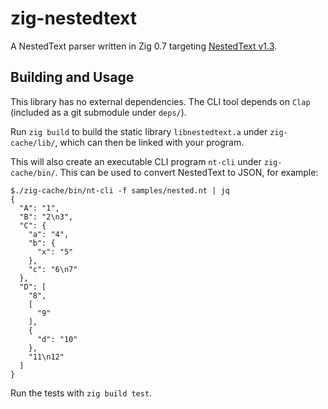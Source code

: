 # zig-nestedtext

A NestedText parser written in Zig 0.7 targeting [NestedText v1.3](https://nestedtext.org/en/v1.3/).


## Building and Usage

This library has no external dependencies. The CLI tool depends on `Clap` (included as a git submodule under `deps/`).

Run `zig build` to build the static library `libnestedtext.a` under `zig-cache/lib/`, which can then be linked with your program.

This will also create an executable CLI program `nt-cli` under `zig-cache/bin/`. This can be used to convert NestedText to JSON, for example:  
```
$./zig-cache/bin/nt-cli -f samples/nested.nt | jq
{
  "A": "1",
  "B": "2\n3",
  "C": {
    "a": "4",
    "b": {
      "x": "5"
    },
    "c": "6\n7"
  },
  "D": [
    "8",
    [
      "9"
    ],
    {
      "d": "10"
    },
    "11\n12"
  ]
}
```

Run the tests with `zig build test`.
